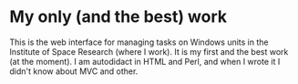 My only (and the best) work
===========================

This is the web interface for managing tasks on Windows units in the Institute of Space Research (where I work). It is my first and the best work (at the moment). I am autodidact in HTML and Perl, and when I wrote it I didn't know about MVC and other.